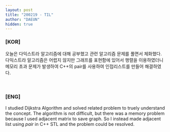 ```yaml
---
layout: post
title: "200219 - TIL"
author: "DAEUN"
hidden: true
---
```


### [KOR]
오늘은 다익스트라 알고리즘에 대해 공부했고 관련 알고리즘 문제를 풀면서 체화했다. 다익스트라 알고리즘은 어렵지 않지만 그래프를 표현함에 있어서 행렬을 이용하였더니 메모리 초과 문제가 발생하여 C++의 pair를 사용하여 인접리스트를 만들어 해결하였다.
<br><br><br>
### [ENG]
I studied Dijkstra Algorithm and solved related problem to truely understand the concept. The algorithm is not difficult, but there was a memory problem because I used adjacent matrix to save graph. So I instead made adjacent list using _pair_ in C++ STL and the problem could be resolved.